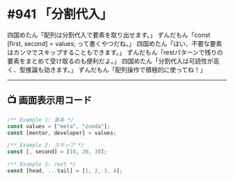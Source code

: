 # #941 「分割代入」

四国めたん「配列は分割代入で要素を取り出せます。」
ずんだもん「const [first, second] = values; って書くやつだね。」
四国めたん「はい、不要な要素はカンマでスキップすることもできます。」
ずんだもん「restパターンで残りの要素をまとめて受け取るのも便利だよ。」
四国めたん「分割代入は可読性が高く、型推論も効きます。」
ずんだもん「配列操作で積極的に使ってね！」

---

## 📺 画面表示用コード

```typescript
/** Example 1: 基本 */
const values = ["meta", "zunda"];
const [mentor, developer] = values;

/** Example 2: スキップ */
const [, second] = [10, 20, 30];

/** Example 3: rest */
const [head, ...tail] = [1, 2, 3, 4];
```
